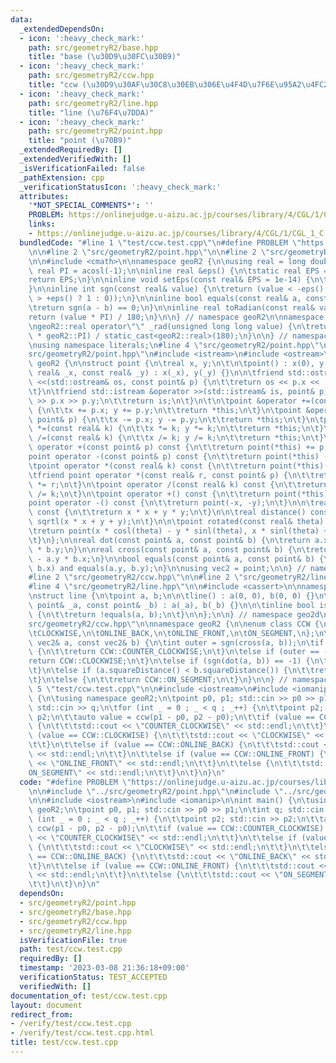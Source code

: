 ```yaml
---
data:
  _extendedDependsOn:
  - icon: ':heavy_check_mark:'
    path: src/geometryR2/base.hpp
    title: "base (\u30D9\u30FC\u30B9)"
  - icon: ':heavy_check_mark:'
    path: src/geometryR2/ccw.hpp
    title: "ccw (\u30D9\u30AF\u30C8\u30EB\u306E\u4F4D\u7F6E\u95A2\u4FC2)"
  - icon: ':heavy_check_mark:'
    path: src/geometryR2/line.hpp
    title: "line (\u76F4\u7DDA)"
  - icon: ':heavy_check_mark:'
    path: src/geometryR2/point.hpp
    title: "point (\u70B9)"
  _extendedRequiredBy: []
  _extendedVerifiedWith: []
  _isVerificationFailed: false
  _pathExtension: cpp
  _verificationStatusIcon: ':heavy_check_mark:'
  attributes:
    '*NOT_SPECIAL_COMMENTS*': ''
    PROBLEM: https://onlinejudge.u-aizu.ac.jp/courses/library/4/CGL/1/CGL_1_C
    links:
    - https://onlinejudge.u-aizu.ac.jp/courses/library/4/CGL/1/CGL_1_C
  bundledCode: "#line 1 \"test/ccw.test.cpp\"\n#define PROBLEM \"https://onlinejudge.u-aizu.ac.jp/courses/library/4/CGL/1/CGL_1_C\"\
    \n\n#line 2 \"src/geometryR2/point.hpp\"\n\n#line 2 \"src/geometryR2/base.hpp\"\
    \n\n#include <cmath>\n\nnamespace geoR2 {\n\nusing real = long double;\n\nconst\
    \ real PI = acosl(-1);\n\ninline real &eps() {\n\tstatic real EPS = 1e-14;\n\t\
    return EPS;\n}\n\ninline void setEps(const real& EPS = 1e-14) {\n\teps() = EPS;\n\
    }\n\ninline int sgn(const real& value) {\n\treturn (value < -eps() ? -1 : (value\
    \ > +eps() ? 1 : 0));\n}\n\ninline bool equals(const real& a, const real& b) {\n\
    \treturn sgn(a - b) == 0;\n}\n\ninline real toRadian(const real& value) {\n\t\
    return (value * PI) / 180;\n}\n\n} // namespace geoR2\n\nnamespace literals {\n\
    \ngeoR2::real operator\"\" _rad(unsigned long long value) {\n\treturn (static_cast<geoR2::real>(value)\
    \ * geoR2::PI) / static_cast<geoR2::real>(180);\n}\n\n} // namespace literals\n\
    \nusing namespace literals;\n#line 4 \"src/geometryR2/point.hpp\"\n\n#line 6 \"\
    src/geometryR2/point.hpp\"\n#include <istream>\n#include <ostream>\n\nnamespace\
    \ geoR2 {\n\nstruct point {\n\treal x, y;\n\t\n\tpoint() : x(0), y(0) {}\n\tpoint(const\
    \ real& _x, const real& _y) : x(_x), y(_y) {}\n\n\tfriend std::ostream &operator\
    \ <<(std::ostream& os, const point& p) {\n\t\treturn os << p.x << ' ' << p.y;\n\
    \t}\n\tfriend std::istream &operator >>(std::istream& is, point& p) {\n\t\tis\
    \ >> p.x >> p.y;\n\t\treturn is;\n\t}\n\t\n\tpoint &operator +=(const point& p)\
    \ {\n\t\tx += p.x; y += p.y;\n\t\treturn *this;\n\t}\n\tpoint &operator -=(const\
    \ point& p) {\n\t\tx -= p.x; y -= p.y;\n\t\treturn *this;\n\t}\n\tpoint &operator\
    \ *=(const real& k) {\n\t\tx *= k; y *= k;\n\t\treturn *this;\n\t}\n\tpoint &operator\
    \ /=(const real& k) {\n\t\tx /= k; y /= k;\n\t\treturn *this;\n\t}\n\n\tpoint\
    \ operator +(const point& p) const {\n\t\treturn point(*this) += p;\t\n\t}\n\t\
    point operator -(const point& p) const {\n\t\treturn point(*this) -= p;\n\t}\n\
    \tpoint operator *(const real& k) const {\n\t\treturn point(*this) *= k;\n\t}\n\
    \tfriend point operator *(const real& r, const point& p) {\n\t\treturn point(p)\
    \ *= r;\n\t}\n\tpoint operator /(const real& k) const {\n\t\treturn point(*this)\
    \ /= k;\n\t}\n\tpoint operator +() const {\n\t\treturn point(*this);\n\t}\n\t\
    point operator -() const {\n\t\treturn point(-x, -y);\n\t}\n\n\treal squareDistance()\
    \ const {\n\t\treturn x * x + y * y;\n\t}\n\n\treal distance() const {\n\t\treturn\
    \ sqrtl(x * x + y + y);\n\t}\n\n\tpoint rotated(const real& theta) const {\n\t\
    \treturn point(x * cosl(theta) - y * sinl(theta), x * sinl(theta) + y * cosl(theta));\n\
    \t}\n};\n\nreal dot(const point& a, const point& b) {\n\treturn a.x * b.x + a.y\
    \ * b.y;\n}\n\nreal cross(const point& a, const point& b) {\n\treturn a.x * b.y\
    \ - a.y * b.x;\n}\n\nbool equals(const point& a, const point& b) {\n\treturn equals(a.x,\
    \ b.x) and equals(a.y, b.y);\n}\n\nusing vec2 = point;\n\n} // namespace geoR2\n\
    #line 2 \"src/geometryR2/ccw.hpp\"\n\n#line 2 \"src/geometryR2/line.hpp\"\n\n\
    #line 4 \"src/geometryR2/line.hpp\"\n\n#include <cassert>\n\nnamespace geoR2 {\n\
    \nstruct line {\n\tpoint a, b;\n\n\tline() : a(0, 0), b(0, 0) {}\n\tline(const\
    \ point& _a, const point& _b) : a(_a), b(_b) {}\n\n\tinline bool isValid() const\
    \ {\n\t\treturn !equals(a, b);\n\t}\n\n};\n\n} // namespace geo2d\n#line 6 \"\
    src/geometryR2/ccw.hpp\"\n\nnamespace geoR2 {\n\nenum class CCW {\n\tCOUNTER_CLOCKWISE,\n\
    \tCLOCKWISE,\n\tONLINE_BACK,\n\tONLINE_FRONT,\n\tON_SEGMENT,\n};\n\nCCW ccw(const\
    \ vec2& a, const vec2& b) {\n\tint outer = sgn(cross(a, b));\n\tif (outer == 1)\
    \ {\n\t\treturn CCW::COUNTER_CLOCKWISE;\n\t}\n\telse if (outer == -1) {\n\t\t\
    return CCW::CLOCKWISE;\n\t}\n\telse if (sgn(dot(a, b)) == -1) {\n\t\treturn CCW::ONLINE_BACK;\n\
    \t}\n\telse if (a.squareDistance() < b.squareDistance()) {\n\t\treturn CCW::ONLINE_FRONT;\n\
    \t}\n\telse {\n\t\treturn CCW::ON_SEGMENT;\n\t}\n}\n\n} // namespace geoR2\n#line\
    \ 5 \"test/ccw.test.cpp\"\n\n#include <iostream>\n#include <iomanip>\n\nint main()\
    \ {\n\tusing namespace geoR2;\n\tpoint p0, p1; std::cin >> p0 >> p1;\n\tint q;\
    \ std::cin >> q;\n\tfor (int _ = 0 ; _ < q ; _++) {\n\t\tpoint p2; std::cin >>\
    \ p2;\n\t\tauto value = ccw(p1 - p0, p2 - p0);\n\t\tif (value == CCW::COUNTER_CLOCKWISE)\
    \ {\n\t\t\tstd::cout << \"COUNTER_CLOCKWISE\" << std::endl;\n\t\t}\n\t\telse if\
    \ (value == CCW::CLOCKWISE) {\n\t\t\tstd::cout << \"CLOCKWISE\" << std::endl;\n\
    \t\t}\n\t\telse if (value == CCW::ONLINE_BACK) {\n\t\t\tstd::cout << \"ONLINE_BACK\"\
    \ << std::endl;\n\t\t}\n\t\telse if (value == CCW::ONLINE_FRONT) {\n\t\t\tstd::cout\
    \ << \"ONLINE_FRONT\" << std::endl;\n\t\t}\n\t\telse {\n\t\t\tstd::cout << \"\
    ON_SEGMENT\" << std::endl;\n\t\t}\n\t}\n}\n"
  code: "#define PROBLEM \"https://onlinejudge.u-aizu.ac.jp/courses/library/4/CGL/1/CGL_1_C\"\
    \n\n#include \"../src/geometryR2/point.hpp\"\n#include \"../src/geometryR2/ccw.hpp\"\
    \n\n#include <iostream>\n#include <iomanip>\n\nint main() {\n\tusing namespace\
    \ geoR2;\n\tpoint p0, p1; std::cin >> p0 >> p1;\n\tint q; std::cin >> q;\n\tfor\
    \ (int _ = 0 ; _ < q ; _++) {\n\t\tpoint p2; std::cin >> p2;\n\t\tauto value =\
    \ ccw(p1 - p0, p2 - p0);\n\t\tif (value == CCW::COUNTER_CLOCKWISE) {\n\t\t\tstd::cout\
    \ << \"COUNTER_CLOCKWISE\" << std::endl;\n\t\t}\n\t\telse if (value == CCW::CLOCKWISE)\
    \ {\n\t\t\tstd::cout << \"CLOCKWISE\" << std::endl;\n\t\t}\n\t\telse if (value\
    \ == CCW::ONLINE_BACK) {\n\t\t\tstd::cout << \"ONLINE_BACK\" << std::endl;\n\t\
    \t}\n\t\telse if (value == CCW::ONLINE_FRONT) {\n\t\t\tstd::cout << \"ONLINE_FRONT\"\
    \ << std::endl;\n\t\t}\n\t\telse {\n\t\t\tstd::cout << \"ON_SEGMENT\" << std::endl;\n\
    \t\t}\n\t}\n}\n"
  dependsOn:
  - src/geometryR2/point.hpp
  - src/geometryR2/base.hpp
  - src/geometryR2/ccw.hpp
  - src/geometryR2/line.hpp
  isVerificationFile: true
  path: test/ccw.test.cpp
  requiredBy: []
  timestamp: '2023-03-08 21:36:18+09:00'
  verificationStatus: TEST_ACCEPTED
  verifiedWith: []
documentation_of: test/ccw.test.cpp
layout: document
redirect_from:
- /verify/test/ccw.test.cpp
- /verify/test/ccw.test.cpp.html
title: test/ccw.test.cpp
---
```

